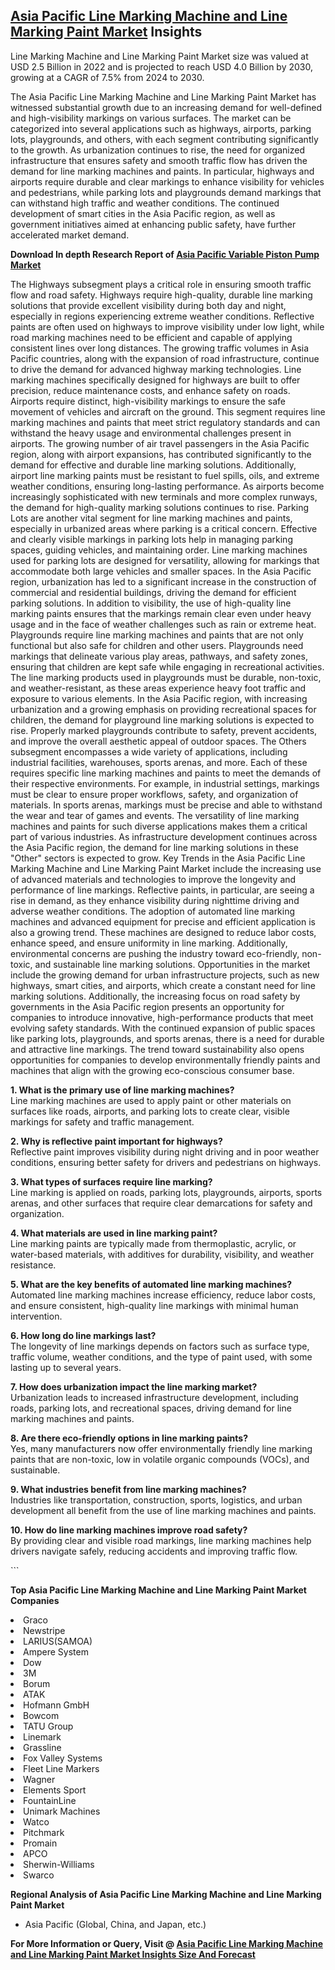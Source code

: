 <h2><a href="https://www.verifiedmarketreports.com/download-sample/?rid=452316&amp;utm_source=Github-Feb&amp;utm_medium=219" target="_blank">Asia Pacific Line Marking Machine and Line Marking Paint Market</a> Insights</h2><p>Line Marking Machine and Line Marking Paint Market size was valued at USD 2.5 Billion in 2022 and is projected to reach USD 4.0 Billion by 2030, growing at a CAGR of 7.5% from 2024 to 2030.</p><p><p>The Asia Pacific Line Marking Machine and Line Marking Paint Market has witnessed substantial growth due to an increasing demand for well-defined and high-visibility markings on various surfaces. The market can be categorized into several applications such as highways, airports, parking lots, playgrounds, and others, with each segment contributing significantly to the growth. As urbanization continues to rise, the need for organized infrastructure that ensures safety and smooth traffic flow has driven the demand for line marking machines and paints. In particular, highways and airports require durable and clear markings to enhance visibility for vehicles and pedestrians, while parking lots and playgrounds demand markings that can withstand high traffic and weather conditions. The continued development of smart cities in the Asia Pacific region, as well as government initiatives aimed at enhancing public safety, have further accelerated market demand. <p><strong>Download In depth Research Report of <a href="https://www.verifiedmarketreports.com/download-sample/?rid=236118&amp;utm_source=Pulse-Dec&amp;utm_medium=219" target="_blank">Asia Pacific Variable Piston Pump Market</a></strong></p> The Highways subsegment plays a critical role in ensuring smooth traffic flow and road safety. Highways require high-quality, durable line marking solutions that provide excellent visibility during both day and night, especially in regions experiencing extreme weather conditions. Reflective paints are often used on highways to improve visibility under low light, while road marking machines need to be efficient and capable of applying consistent lines over long distances. The growing traffic volumes in Asia Pacific countries, along with the expansion of road infrastructure, continue to drive the demand for advanced highway marking technologies. Line marking machines specifically designed for highways are built to offer precision, reduce maintenance costs, and enhance safety on roads. Airports require distinct, high-visibility markings to ensure the safe movement of vehicles and aircraft on the ground. This segment requires line marking machines and paints that meet strict regulatory standards and can withstand the heavy usage and environmental challenges present in airports. The growing number of air travel passengers in the Asia Pacific region, along with airport expansions, has contributed significantly to the demand for effective and durable line marking solutions. Additionally, airport line marking paints must be resistant to fuel spills, oils, and extreme weather conditions, ensuring long-lasting performance. As airports become increasingly sophisticated with new terminals and more complex runways, the demand for high-quality marking solutions continues to rise. Parking Lots are another vital segment for line marking machines and paints, especially in urbanized areas where parking is a critical concern. Effective and clearly visible markings in parking lots help in managing parking spaces, guiding vehicles, and maintaining order. Line marking machines used for parking lots are designed for versatility, allowing for markings that accommodate both large vehicles and smaller spaces. In the Asia Pacific region, urbanization has led to a significant increase in the construction of commercial and residential buildings, driving the demand for efficient parking solutions. In addition to visibility, the use of high-quality line marking paints ensures that the markings remain clear even under heavy usage and in the face of weather challenges such as rain or extreme heat. Playgrounds require line marking machines and paints that are not only functional but also safe for children and other users. Playgrounds need markings that delineate various play areas, pathways, and safety zones, ensuring that children are kept safe while engaging in recreational activities. The line marking products used in playgrounds must be durable, non-toxic, and weather-resistant, as these areas experience heavy foot traffic and exposure to various elements. In the Asia Pacific region, with increasing urbanization and a growing emphasis on providing recreational spaces for children, the demand for playground line marking solutions is expected to rise. Properly marked playgrounds contribute to safety, prevent accidents, and improve the overall aesthetic appeal of outdoor spaces. The Others subsegment encompasses a wide variety of applications, including industrial facilities, warehouses, sports arenas, and more. Each of these requires specific line marking machines and paints to meet the demands of their respective environments. For example, in industrial settings, markings must be clear to ensure proper workflows, safety, and organization of materials. In sports arenas, markings must be precise and able to withstand the wear and tear of games and events. The versatility of line marking machines and paints for such diverse applications makes them a critical part of various industries. As infrastructure development continues across the Asia Pacific region, the demand for line marking solutions in these "Other" sectors is expected to grow. Key Trends in the Asia Pacific Line Marking Machine and Line Marking Paint Market include the increasing use of advanced materials and technologies to improve the longevity and performance of line markings. Reflective paints, in particular, are seeing a rise in demand, as they enhance visibility during nighttime driving and adverse weather conditions. The adoption of automated line marking machines and advanced equipment for precise and efficient application is also a growing trend. These machines are designed to reduce labor costs, enhance speed, and ensure uniformity in line marking. Additionally, environmental concerns are pushing the industry toward eco-friendly, non-toxic, and sustainable line marking solutions. Opportunities in the market include the growing demand for urban infrastructure projects, such as new highways, smart cities, and airports, which create a constant need for line marking solutions. Additionally, the increasing focus on road safety by governments in the Asia Pacific region presents an opportunity for companies to introduce innovative, high-performance products that meet evolving safety standards. With the continued expansion of public spaces like parking lots, playgrounds, and sports arenas, there is a need for durable and attractive line markings. The trend toward sustainability also opens opportunities for companies to develop environmentally friendly paints and machines that align with the growing eco-conscious consumer base. <p><strong>1. What is the primary use of line marking machines?</strong><br> Line marking machines are used to apply paint or other materials on surfaces like roads, airports, and parking lots to create clear, visible markings for safety and traffic management.</p> <p><strong>2. Why is reflective paint important for highways?</strong><br> Reflective paint improves visibility during night driving and in poor weather conditions, ensuring better safety for drivers and pedestrians on highways.</p> <p><strong>3. What types of surfaces require line marking?</strong><br> Line marking is applied on roads, parking lots, playgrounds, airports, sports arenas, and other surfaces that require clear demarcations for safety and organization.</p> <p><strong>4. What materials are used in line marking paint?</strong><br> Line marking paints are typically made from thermoplastic, acrylic, or water-based materials, with additives for durability, visibility, and weather resistance.</p> <p><strong>5. What are the key benefits of automated line marking machines?</strong><br> Automated line marking machines increase efficiency, reduce labor costs, and ensure consistent, high-quality line markings with minimal human intervention.</p> <p><strong>6. How long do line markings last?</strong><br> The longevity of line markings depends on factors such as surface type, traffic volume, weather conditions, and the type of paint used, with some lasting up to several years.</p> <p><strong>7. How does urbanization impact the line marking market?</strong><br> Urbanization leads to increased infrastructure development, including roads, parking lots, and recreational spaces, driving demand for line marking machines and paints.</p> <p><strong>8. Are there eco-friendly options in line marking paints?</strong><br> Yes, many manufacturers now offer environmentally friendly line marking paints that are non-toxic, low in volatile organic compounds (VOCs), and sustainable.</p> <p><strong>9. What industries benefit from line marking machines?</strong><br> Industries like transportation, construction, sports, logistics, and urban development all benefit from the use of line marking machines and paints.</p> <p><strong>10. How do line marking machines improve road safety?</strong><br> By providing clear and visible road markings, line marking machines help drivers navigate safely, reducing accidents and improving traffic flow.</p> ```</p><p><strong>Top Asia Pacific Line Marking Machine and Line Marking Paint Market Companies</strong></p><div data-test-id=""><p><li>Graco</li><li> Newstripe</li><li> LARIUS(SAMOA)</li><li> Ampere System</li><li> Dow</li><li> 3M</li><li> Borum</li><li> ATAK</li><li> Hofmann GmbH</li><li> Bowcom</li><li> TATU Group</li><li> Linemark</li><li> Grassline</li><li> Fox Valley Systems</li><li> Fleet Line Markers</li><li> Wagner</li><li> Elements Sport</li><li> FountainLine</li><li> Unimark Machines</li><li> Watco</li><li> Pitchmark</li><li> Promain</li><li> APCO</li><li> Sherwin-Williams</li><li> Swarco</li></p><div><strong>Regional Analysis of&nbsp;Asia Pacific Line Marking Machine and Line Marking Paint Market</strong></div><ul><li dir="ltr"><p dir="ltr">Asia Pacific (Global, China, and Japan, etc.)</p></li></ul><p><strong>For More Information or Query, Visit @&nbsp;</strong><strong><a href="https://www.verifiedmarketreports.com/product/line-marking-machine-and-line-marking-paint-market/?utm_source=Github-Feb&amp;utm_medium=219" target="_blank">Asia Pacific Line Marking Machine and Line Marking Paint Market Insights Size And Forecast</a></strong></p></div><h2>&nbsp;</h2><div data-test-id="">&nbsp;</div>
